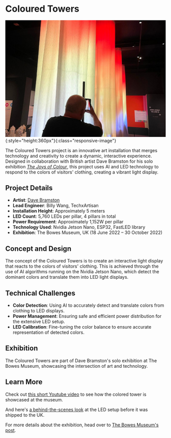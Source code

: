 # Coloured Towers

![INTERACTIVE-LIGHT-TOWER-IMAGE](../projects/pic/coloured-towers-cover.jpg){:style="height:360px"}{:class="responsive-image"}

The Coloured Towers project is an innovative art installation that merges technology and creativity to create a dynamic, interactive experience. Designed in collaboration with British artist Dave Bramston for his solo exhibition [*The Joys of Colour*](https://thebowesmuseum.org.uk/exhibitions/journey-in-colour/), this project uses AI and LED technology to respond to the colors of visitors' clothing, creating a vibrant light display.

## Project Details

- **Artist**: [Dave Bramston](https://x.com/davidbramston)
- **Lead Engineer**: Billy Wang, TechxArtisan
- **Installation Height**: Approximately 5 meters
- **LED Count**: 5,760 LEDs per pillar, 4 pillars in total
- **Power Requirement**: Approximately 1,152W per pillar
- **Technology Used**: Nvidia Jetson Nano, ESP32, FastLED library
- **Exhibition**: The Bowes Museum, UK (18 June 2022 – 30 October 2022)

## Concept and Design

The concept of the Coloured Towers is to create an interactive light display that reacts to the colors of visitors' clothing. This is achieved through the use of AI algorithms running on the Nvidia Jetson Nano, which detect the dominant colors and translate them into LED light displays.

## Technical Challenges

- **Color Detection**: Using AI to accurately detect and translate colors from clothing to LED displays.
- **Power Management**: Ensuring safe and efficient power distribution for the extensive LED setup.
- **LED Calibration**: Fine-tuning the color balance to ensure accurate representation of detected colors.

## Exhibition

The Coloured Towers are part of Dave Bramston's solo exhibition at The Bowes Museum, showcasing the intersection of art and technology.

## Learn More

Check out [this short Youtube video](https://youtube.com/shorts/KyrteRpLcpw?si=O5ninQZw3rxvPdSp) to see how the colored tower is showcased at the museum.

And here's [a behind-the-scenes look](https://youtube.com/shorts/uxvQTEgr8fY?si=GQIRpC6GmXrZRzY7) at the LED setup before it was shipped to the UK.

For more details about the exhibition, head over to [The Bowes Museum's post](https://thebowesmuseum.org.uk/category/exhibitions/).
